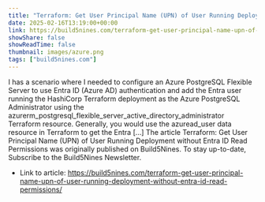```yaml
---
title: "Terraform: Get User Principal Name (UPN) of User Running Deployment without Entra ID Read Permissions"
date: 2025-02-16T13:19:00+00:00
link: https://build5nines.com/terraform-get-user-principal-name-upn-of-user-running-deployment-without-entra-id-read-permissions/
showShare: false
showReadTime: false
thumbnail: images/azure.png
tags: ["build5nines.com"]
---
```

I has a scenario where I needed to configure an Azure PostgreSQL Flexible Server to use Entra ID (Azure AD) authentication and add the Entra user running the HashiCorp Terraform deployment as the Azure PostgreSQL Administrator using the azurerm_postgresql_flexible_server_active_directory_administrator Terraform resource. Generally, you would use the azuread_user data resource in Terraform to get the Entra […]
The article Terraform: Get User Principal Name (UPN) of User Running Deployment without Entra ID Read Permissions was originally published on Build5Nines. To stay up-to-date, Subscribe to the Build5Nines Newsletter.

- Link to article: https://build5nines.com/terraform-get-user-principal-name-upn-of-user-running-deployment-without-entra-id-read-permissions/